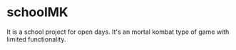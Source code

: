 # schoolMK
 It is a school project for open days. It's an mortal kombat type of game with limited functionality.
